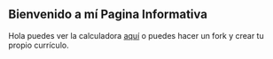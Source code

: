 ## Bienvenido a mí Pagina Informativa

Hola puedes ver la calculadora [aquí](https://neladepablos.github.io/Calculadora/) o puedes hacer un fork y crear tu propio currículo.
